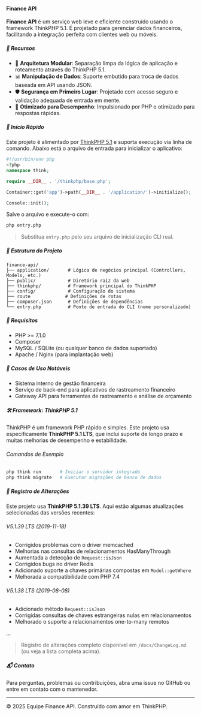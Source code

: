 #### Finance API

**Finance API** é um serviço web leve e eficiente construído usando o framework ThinkPHP 5.1. É projetado para gerenciar dados financeiros, facilitando a integração perfeita com clientes web ou móveis.

##### 🌟 Recursos

- 🧩 **Arquitetura Modular**: Separação limpa da lógica de aplicação e roteamento através do ThinkPHP 5.1.
- 📊 **Manipulação de Dados**: Suporte embutido para troca de dados baseada em API usando JSON.
- 🛡️ **Segurança em Primeiro Lugar**: Projetado com acesso seguro e validação adequada de entrada em mente.
- 🚀 **Otimizado para Desempenho**: Impulsionado por PHP e otimizado para respostas rápidas.

##### 🏁 Início Rápido

Este projeto é alimentado por [ThinkPHP 5.1](https://www.thinkphp.cn/) e suporta execução via linha de comando. Abaixo está o arquivo de entrada para inicializar o aplicativo:

```php
#!/usr/bin/env php
<?php
namespace think;

require __DIR__ . '/thinkphp/base.php';

Container::get('app')->path(__DIR__ . '/application/')->initialize();

Console::init();
```

Salve o arquivo e execute-o com:

```bash
php entry.php
```

> Substitua `entry.php` pelo seu arquivo de inicialização CLI real.

##### 📁 Estrutura do Projeto

```
finance-api/
├── application/       # Lógica de negócios principal (Controllers, Models, etc.)
├── public/            # Diretório raiz da web
├── thinkphp/          # Framework principal do ThinkPHP
├── config/            # Configuração do sistema
├── route             # Definições de rotas
├── composer.json      # Definições de dependências
└── entry.php          # Ponto de entrada do CLI (nome personalizado)
```

##### 🔧 Requisitos

- PHP >= 7.1.0
- Composer
- MySQL / SQLite (ou qualquer banco de dados suportado)
- Apache / Nginx (para implantação web)

##### 📌 Casos de Uso Notáveis

- Sistema interno de gestão financeira
- Serviço de back-end para aplicativos de rastreamento financeiro
- Gateway API para ferramentas de rastreamento e análise de orçamento

##### 🛠️ Framework: ThinkPHP 5.1

ThinkPHP é um framework PHP rápido e simples. Este projeto usa especificamente **ThinkPHP 5.1 LTS**, que inclui suporte de longo prazo e muitas melhorias de desempenho e estabilidade.

###### Comandos de Exemplo

```bash
php think run       # Iniciar o servidor integrado
php think migrate   # Executar migrações de banco de dados
```

##### 📜 Registro de Alterações

Este projeto usa **ThinkPHP 5.1.39 LTS**. Aqui estão algumas atualizações selecionadas das versões recentes:

###### V5.1.39 LTS (2019-11-18)

- Corrigidos problemas com o driver memcached
- Melhorias nas consultas de relacionamentos HasManyThrough
- Aumentada a detecção de `Request::isJson`
- Corrigidos bugs no driver Redis
- Adicionado suporte a chaves primárias compostas em `Model::getWhere`
- Melhorada a compatibilidade com PHP 7.4

###### V5.1.38 LTS (2019-08-08)

- Adicionado método `Request::isJson`
- Corrigidas consultas de chaves estrangeiras nulas em relacionamentos
- Melhorado o suporte a relacionamentos one-to-many remotos

...

> Registro de alterações completo disponível em `/docs/ChangeLog.md` (ou veja a lista completa acima).

##### 📬 Contato

Para perguntas, problemas ou contribuições, abra uma issue no GitHub ou entre em contato com o mantenedor.

---

© 2025 Equipe Finance API. Construído com amor em ThinkPHP.

